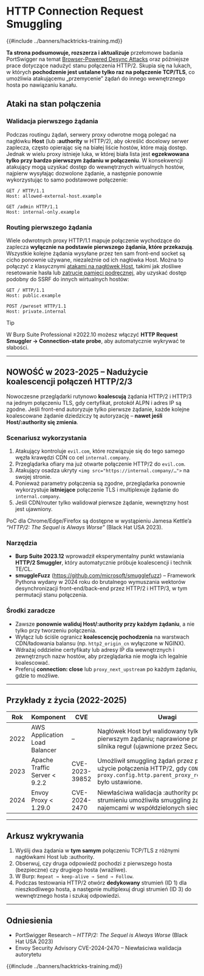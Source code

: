 # HTTP Connection Request Smuggling

{{#include ../banners/hacktricks-training.md}}

**Ta strona podsumowuje, rozszerza i aktualizuje** przełomowe badania PortSwigger na temat [Browser-Powered Desync Attacks](https://portswigger.net/research/browser-powered-desync-attacks) oraz późniejsze prace dotyczące nadużyć stanu połączenia HTTP/2. Skupia się na lukach, w których **pochodzenie jest ustalane tylko raz na połączenie TCP/TLS**, co umożliwia atakującemu „przemycenie” żądań do innego wewnętrznego hosta po nawiązaniu kanału.

## Ataki na stan połączenia <a href="#state" id="state"></a>

### Walidacja pierwszego żądania

Podczas routingu żądań, serwery proxy odwrotne mogą polegać na nagłówku **Host** (lub **:authority** w HTTP/2), aby określić docelowy serwer zaplecza, często opierając się na białej liście hostów, które mają dostęp. Jednak w wielu proxy istnieje luka, w której biała lista jest **egzekwowana tylko przy bardzo pierwszym żądaniu w połączeniu**. W konsekwencji atakujący mogą uzyskać dostęp do wewnętrznych wirtualnych hostów, najpierw wysyłając dozwolone żądanie, a następnie ponownie wykorzystując to samo podstawowe połączenie:
```http
GET / HTTP/1.1
Host: allowed-external-host.example

GET /admin HTTP/1.1
Host: internal-only.example
```
### Routing pierwszego żądania

Wiele odwrotnych proxy HTTP/1.1 mapuje połączenie wychodzące do zaplecza **wyłącznie na podstawie pierwszego żądania, które przekazują**. Wszystkie kolejne żądania wysyłane przez ten sam front-end socket są cicho ponownie używane, niezależnie od ich nagłówka Host. Można to połączyć z klasycznymi [atakami na nagłówek Host](https://portswigger.net/web-security/host-header), takimi jak złośliwe resetowanie hasła lub [zatrucie pamięci podręcznej](https://portswigger.net/web-security/web-cache-poisoning), aby uzyskać dostęp podobny do SSRF do innych wirtualnych hostów:
```http
GET / HTTP/1.1
Host: public.example

POST /pwreset HTTP/1.1
Host: private.internal
```
> [!TIP]
> W Burp Suite Professional ≥2022.10 możesz włączyć **HTTP Request Smuggler → Connection-state probe**, aby automatycznie wykrywać te słabości.

---

## NOWOŚĆ w 2023-2025 – Nadużycie koalescencji połączeń HTTP/2/3

Nowoczesne przeglądarki rutynowo **koalescują** żądania HTTP/2 i HTTP/3 na jednym połączeniu TLS, gdy certyfikat, protokół ALPN i adres IP są zgodne. Jeśli front-end autoryzuje tylko pierwsze żądanie, każde kolejne koalescowane żądanie dziedziczy tę autoryzację – **nawet jeśli Host/:authority się zmienia**.

### Scenariusz wykorzystania
1. Atakujący kontroluje `evil.com`, które rozwiązuje się do tego samego węzła krawędzi CDN co cel `internal.company`.
2. Przeglądarka ofiary ma już otwarte połączenie HTTP/2 do `evil.com`.
3. Atakujący osadza ukryty `<img src="https://internal.company/…">` na swojej stronie.
4. Ponieważ parametry połączenia są zgodne, przeglądarka ponownie wykorzystuje **istniejące** połączenie TLS i multiplexuje żądanie do `internal.company`.
5. Jeśli CDN/router tylko walidował pierwsze żądanie, wewnętrzny host jest ujawniony.

PoC dla Chrome/Edge/Firefox są dostępne w wystąpieniu Jamesa Kettle’a *“HTTP/2: The Sequel is Always Worse”* (Black Hat USA 2023).

### Narzędzia
* **Burp Suite 2023.12** wprowadził eksperymentalny punkt wstawiania **HTTP/2 Smuggler**, który automatycznie próbuje koalescencji i technik TE/CL.
* **smuggleFuzz** (https://github.com/microsoft/smugglefuzz) – Framework Pythona wydany w 2024 roku do brutalnego wymuszania wektorów desynchronizacji front-end/back-end przez HTTP/2 i HTTP/3, w tym permutacji stanu połączenia.

### Środki zaradcze
* Zawsze **ponownie waliduj Host/:authority przy każdym żądaniu**, a nie tylko przy tworzeniu połączenia.
* Wyłącz lub ściśle ogranicz **koalescencję pochodzenia** na warstwach CDN/ładowania balansu (np. `http2_origin_cn` wyłączone w NGINX).
* Wdrażaj oddzielne certyfikaty lub adresy IP dla wewnętrznych i zewnętrznych nazw hostów, aby przeglądarka nie mogła ich legalnie koalescować.
* Preferuj **connection: close** lub `proxy_next_upstream` po każdym żądaniu, gdzie to możliwe.

---

## Przykłady z życia (2022-2025)

| Rok  | Komponent | CVE | Uwagi |
|------|-----------|-----|-------|
| 2022 | AWS Application Load Balancer | – | Nagłówek Host był walidowany tylko przy pierwszym żądaniu; naprawione przez poprawki silnika reguł (ujawnione przez SecurityLabs). |
| 2023 | Apache Traffic Server < 9.2.2 | CVE-2023-39852 | Umożliwił smuggling żądań przez ponowne użycie połączenia HTTP/2, gdy `CONFIG proxy.config.http.parent_proxy_routing_enable` było ustawione. |
| 2024 | Envoy Proxy < 1.29.0 | CVE-2024-2470 | Niewłaściwa walidacja :authority po pierwszym strumieniu umożliwiła smuggling żądań między najemcami w współdzielonych sieciach. |

---

## Arkusz wykrywania

1. Wyślij dwa żądania w **tym samym** połączeniu TCP/TLS z różnymi nagłówkami Host lub :authority.
2. Obserwuj, czy druga odpowiedź pochodzi z pierwszego hosta (bezpieczne) czy drugiego hosta (wrażliwe).
3. W Burp: `Repeat → keep-alive → Send → Follow`.
4. Podczas testowania HTTP/2 otwórz **dedykowany** strumień (ID 1) dla nieszkodliwego hosta, a następnie multiplexuj drugi strumień (ID 3) do wewnętrznego hosta i szukaj odpowiedzi.

---

## Odniesienia

* PortSwigger Research – *HTTP/2: The Sequel is Always Worse* (Black Hat USA 2023)
* Envoy Security Advisory CVE-2024-2470 – Niewłaściwa walidacja autorytetu

{{#include ../banners/hacktricks-training.md}}
